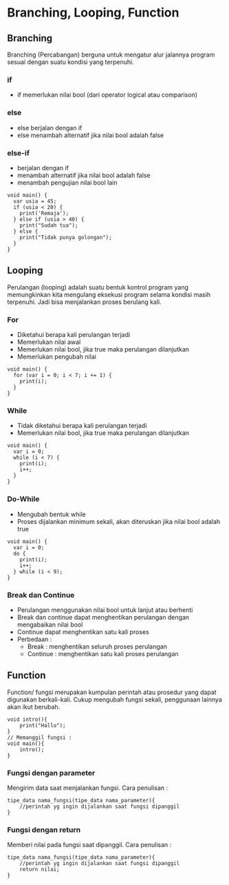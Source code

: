 # Branching, Looping, Function

## Branching
Branching (Percabangan) berguna untuk mengatur alur jalannya program sesuai dengan suatu kondisi yang terpenuhi.
### if
- if memerlukan nilai bool (dari operator logical atau comparison)
### else
- else berjalan dengan if
- else menambah alternatif jika nilai bool adalah false
### else-if
- berjalan dengan if
- menambah alternatif jika nilai bool adalah false
- menambah pengujian nilai bool lain
```
void main() {
  var usia = 45;
  if (usia < 20) {
    print('Remaja');
  } else if (usia > 40) {
    print("Sudah tua");
  } else {
    print("Tidak punya golongan");
  }
}
```
## Looping
Perulangan (looping) adalah suatu bentuk kontrol program yang memungkinkan kita mengulang eksekusi program selama kondisi masih terpenuhi. Jadi bisa menjalankan proses berulang kali.
### For
- Diketahui berapa kali perulangan terjadi
- Memerlukan nilai awal
- Memerlukan nilai bool, jika true maka perulangan dilanjutkan
- Memerlukan pengubah nilai
```
void main() {
  for (var i = 0; i < 7; i += 1) {
    print(i);
  }
}
```

### While
- Tidak diketahui berapa kali perulangan terjadi
- Memerlukan nilai bool, jika true maka perulangan dilanjutkan
```
void main() {
  var i = 0;
  while (i < 7) {
    print(i);
    i++;
  }
}
```

### Do-While
- Mengubah bentuk while
- Proses dijalankan minimum sekali, akan diteruskan jika nilai bool adalah true
```
void main() {
  var i = 0;
  do {
    print(i);
    i++;
  } while (i < 9);
}
```
 
### Break dan Continue
- Perulangan menggunakan nilai bool untuk lanjut atau berhenti
- Break dan continue dapat menghentikan perulangan dengan mengabaikan nilai bool
- Continue dapat menghentikan satu kali proses
- Perbedaan :
    - Break : menghentikan seluruh proses perulangan
    - Continue : menghentikan satu kali proses perulangan

## Function
Function/ fungsi merupakan kumpulan perintah atau prosedur yang dapat digunakan berkali-kali. Cukup mengubah fungsi sekali, penggunaan lainnya akan ikut berubah.
```
void intro(){
    print("Hallo");
}
// Memanggil fungsi :
void main(){
    intro();
}
```

### Fungsi dengan parameter
Mengirim data saat menjalankan fungsi. 
Cara penulisan :
```
tipe_data nama_fungsi(tipe_data nama_parameter){
    //perintah yg ingin dijalankan saat fungsi dipanggil
}
```

### Fungsi dengan return
Memberi nilai pada fungsi saat dipanggil. 
Cara penulisan :
```
tipe_data nama_fungsi(tipe_data nama_parameter){
    //perintah yg ingin dijalankan saat fungsi dipanggil
    return nilai;
}
```

